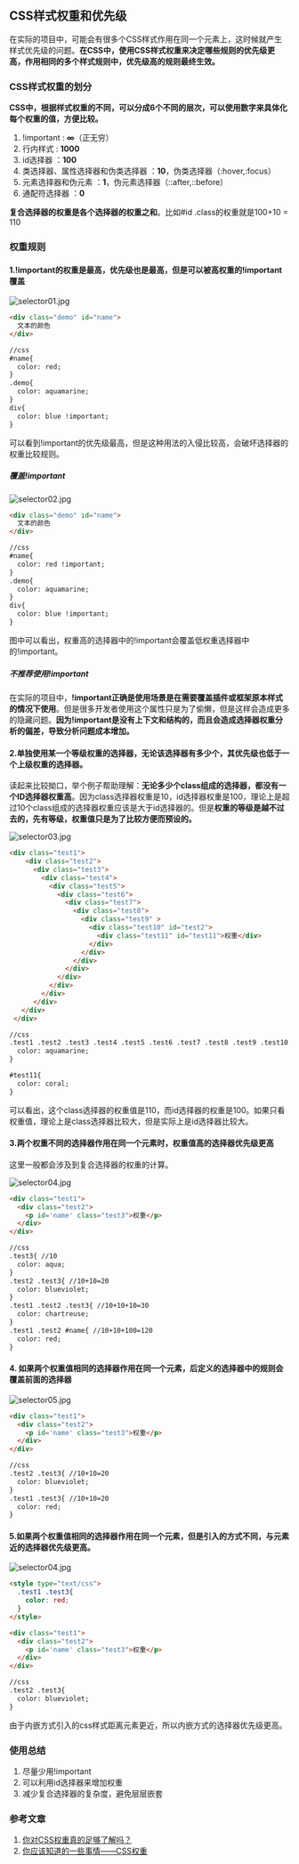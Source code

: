 ## CSS样式权重和优先级
在实际的项目中，可能会有很多个CSS样式作用在同一个元素上，这时候就产生样式优先级的问题。**在CSS中，使用CSS样式权重来决定哪些规则的优先级更高，作用相同的多个样式规则中，优先级高的规则最终生效。**

### CSS样式权重的划分
**CSS中，根据样式权重的不同，可以分成6个不同的层次，可以使用数字来具体化每个权重的值，方便比较。**
1. !important : **∞**（正无穷）
2. 行内样式 : **1000**
3. id选择器 ：**100**
4. 类选择器、属性选择器和伪类选择器 ：**10**，伪类选择器（:hover,:focus）
5. 元素选择器和伪元素 ：**1**，伪元素选择器（::after,::before）
6. 通配符选择器 ：**0**

**复合选择器的权重是各个选择器的权重之和**。比如#id .class的权重就是100+10 = 110

### 权重规则
#### 1.!important的权重是最高，优先级也是最高，但是可以被高权重的!important覆盖
![selector01.jpg](./images/selector01.jpg)

```html
<div class="demo" id="name">
  文本的颜色
</div>

//css
#name{
  color: red;
}
.demo{
  color: aquamarine;
}
div{
  color: blue !important;
}
```  
可以看到!important的优先级最高，但是这种用法的入侵比较高，会破坏选择器的权重比较规则。

##### 覆盖!important
![selector02.jpg](./images/selector02.jpg)

```html
<div class="demo" id="name">
  文本的颜色
</div>

//css
#name{
  color: red !important;
}
.demo{
  color: aquamarine;
}
div{
  color: blue !important;
}
```  
图中可以看出，权重高的选择器中的!important会覆盖低权重选择器中的!important。

##### 不推荐使用!important
在实际的项目中，**!important正确是使用场景是在需要覆盖插件或框架原本样式的情况下使用**。但是很多开发者使用这个属性只是为了偷懒，但是这样会造成更多的隐藏问题。**因为!important是没有上下文和结构的，而且会造成选择器权重分析的偏差，导致分析问题成本增加。**

#### 2.单独使用某一个等级权重的选择器，无论该选择器有多少个，其优先级也低于一个上级权重的选择器。
读起来比较拗口，举个例子帮助理解：**无论多少个class组成的选择器，都没有一个ID选择器权重高**。因为class选择器权重是10，id选择器权重是100，理论上是超过10个class组成的选择器权重应该是大于id选择器的。但是**权重的等级是越不过去的，先有等级，权重值只是为了比较方便而预设的。**

![selector03.jpg](./images/selector03.jpg)

```html
<div class="test1">
    <div class="test2">
      <div class="test3">
        <div class="test4">
          <div class="test5">
            <div class="test6">
              <div class="test7">
                <div class="test8">
                  <div class="test9" >
                    <div class="test10" id="test2">
                      <div class="test11" id="test11">权重</div>
                    </div>
                  </div>
                </div>
              </div>
            </div>
          </div>
        </div>
      </div>
   </div>
 </div>

//css
.test1 .test2 .test3 .test4 .test5 .test6 .test7 .test8 .test9 .test10 .test11{
  color: aquamarine;
}

#test11{
  color: coral;
}
```  
可以看出，这个class选择器的权重值是110，而id选择器的权重是100。如果只看权重值，理论上是class选择器比较大，但是实际上是id选择器比较大。

#### 3.两个权重不同的选择器作用在同一个元素时，权重值高的选择器优先级更高
这里一般都会涉及到复合选择器的权重的计算。

![selector04.jpg](./images/selector04.jpg)

```html
<div class="test1">
  <div class="test2">
    <p id='name' class="test3">权重</p>
  </div>
</div>

//css
.test3{ //10
  color: aqua;
}
.test2 .test3{ //10+10=20
  color: blueviolet;
}
.test1 .test2 .test3{ //10+10+10=30
  color: chartreuse;
}
.test1 .test2 #name{ //10+10+100=120
  color: red;
}
```  

#### 4. 如果两个权重值相同的选择器作用在同一个元素，后定义的选择器中的规则会覆盖前面的选择器
![selector05.jpg](./images/selector05.jpg)

```html
<div class="test1">
  <div class="test2">
    <p id='name' class="test3">权重</p>
  </div>
</div>

//css
.test2 .test3{ //10+10=20
  color: blueviolet;
}
.test1 .test3{ //10+10=20
  color: red;
}
```  

#### 5.如果两个权重值相同的选择器作用在同一个元素，但是引入的方式不同，与元素近的选择器优先级更高。

![selector04.jpg](./images/selector04.jpg)

```html
<style type="text/css">
  .test1 .test3{
    color: red;
  }
</style>

<div class="test1">
  <div class="test2">
    <p id='name' class="test3">权重</p>
  </div>
</div>

//css
.test2 .test3{
  color: blueviolet;
}
```  
由于内嵌方式引入的css样式距离元素更近，所以内嵌方式的选择器优先级更高。

### 使用总结
1. 尽量少用!important
2. 可以利用id选择器来增加权重
3. 减少复合选择器的复杂度，避免层层嵌套


### 参考文章
1. [你对CSS权重真的足够了解吗？](https://juejin.im/post/5afa98bf51882542c832e5ec)
2. [你应该知道的一些事情——CSS权重](https://www.w3cplus.com/css/css-specificity-things-you-should-know.html)













